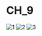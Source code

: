 # CH_9
![1](https://user-images.githubusercontent.com/118417960/222639201-fe8e0442-6c34-4ec8-9e84-75f8f9e17c2c.PNG)
![2](https://user-images.githubusercontent.com/118417960/222639207-6dd7cf97-f0d8-4ae0-ad6d-980efa025176.PNG)
![3](https://user-images.githubusercontent.com/118417960/222639208-af6d2048-c470-41cc-9552-a0467c927d53.PNG)
